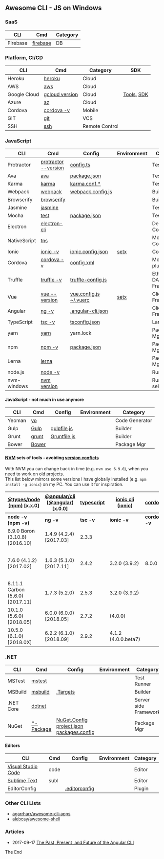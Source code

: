 ## Awesome CLI - JS on Windows

### SaaS

|CLI|Cmd|Category|
|---|---|---|
|Firebase|[firebase](https://firebase.google.com/docs/cli/)|DB|

### Platform, CI/CD

|CLI|Cmd|Category|SDK|
|---|---|---|---|
|Heroku|[heroku](https://devcenter.heroku.com/articles/heroku-cli#getting-started)|Cloud|
|AWS|[aws](http://docs.aws.amazon.com/cli/latest/reference/)|Cloud|
|Google Cloud|[gcloud version](https://cloud.google.com/shell/docs/quickstart)|Cloud|[Tools](https://cloud.google.com/products/tools/), [SDK](https://cloud.google.com/sdk/docs/quickstart-windows)|
|Azure|[az](https://docs.microsoft.com/en-us/cli/azure/get-started-with-azure-cli?view=azure-cli-latest)|Cloud|
|Cordova|[cordova -v](https://cordova.apache.org/docs/en/latest/reference/cordova-cli/#cordova-build-command)|Mobile|
|GIT|[git](https://git-scm.com/docs)|VCS|
|SSH|[ssh](https://www.ssh.com/ssh/command)|Remote Control|

### JavaScript

|CLI|Cmd|Config|Environment|Category|
|---|---|---|---|---|
|Protractor|[protractor --version](http://www.protractortest.org/#/)|[config.ts](http://www.protractortest.org/#/api-overview#config-file)||Test Runner|
|Ava|[ava](https://github.com/avajs/ava#cli)|[package.json](https://github.com/avajs/ava#configuration)||Test Runner|
|Karma|[karma](https://karma-runner.github.io/1.0/intro/installation.html)|[karma.conf.*](https://karma-runner.github.io/1.0/config/configuration-file.html)||Test Runner|
|Webpack|[webpack](https://webpack.js.org/api/cli/)|[webpack.config.js](https://webpack.js.org/configuration/#options)||Builder|
|Browserify|[browserify](https://github.com/browserify/browserify#usage)|||Builder|
|Jasmine|[jasmine](https://jasmine.github.io/setup/nodejs.html)|||Test Spec|
|Mocha|[test](http://mochajs.org/#getting-started)|[package.json](http://mochajs.org/#getting-started)||Test Spec|
|Electron|[electron-cli](https://www.npmjs.com/package/electron-cli)|||Desktop Components|
|NativeScript|[tns](https://github.com/NativeScript/nativescript-cli#quick-start)|||Mobile Components|
|Ionic|[ionic -v](https://ionicframework.com/docs/cli/commands.html)|[ionic.config.json](https://ionicframework.com/docs/cli/configuring.html#config-files)|[setx](https://ionicframework.com/docs/cli/configuring.html#environment-variables)|Components|
|Cordova|[cordova -v](https://cordova.apache.org/docs/en/latest/reference/cordova-cli/index.html)|[config.xml](https://cordova.apache.org/docs/en/latest/config_ref/index.html)||Mobile plugins|
|Truffle|[truffle -v](https://truffleframework.com/docs/truffle/reference/truffle-commands)|[truffle-config.js](https://truffleframework.com/docs/truffle/reference/configuration)||Ethereum DApp Framework|
|Vue|[vue --version](https://github.com/vuejs/vue-cli/blob/dev/docs/cli.md#usage)|[vue.config.js](https://github.com/vuejs/vue-cli/blob/dev/docs/cli-service.md#using-the-binary) [~/.vuerc](https://github.com/vuejs/vue-cli/blob/dev/docs/cli.md#presets)|[setx](https://github.com/vuejs/vue-cli/blob/dev/docs/env.md#environment-variables-and-modes)|Client side Framework|
|Angular|[ng -v](https://github.com/angular/angular-cli/wiki#additional-commands)|[.angular-cli.json](https://github.com/angular/angular-cli/wiki/angular-cli)||Client side Framework|
|TypeScript|[tsc -v](https://www.typescriptlang.org/docs/handbook/typescript-in-5-minutes.html)|[tsconfig.json](https://www.typescriptlang.org/docs/handbook/tsconfig-json.html)||Language|
|yarn|[yarn](https://yarnpkg.com/en/docs/cli/)|yarn.lock||Package Mgr|
|npm|[npm -v](https://docs.npmjs.com/cli/npm)|[package.json](https://docs.npmjs.com/files/package.json)||Package Mgr|
|Lerna|[lerna](https://lernajs.io/)|||Package Mgr|
|node.js|[node -v](https://nodejs.org/api/cli.html)|||Runtime|
|nvm-windows|[nvm version](https://github.com/coreybutler/nvm-windows#usage)|||Runtime selector|

#### JavaScript - not much in use anymore

|CLI|Cmd|Config|Environment|Category|
|---|---|---|---|---|
|Yeoman|[yo](http://yeoman.io/learning/)|||Code Generator|
|Gulp|[Gulp](https://github.com/gulpjs/gulp/blob/master/docs/CLI.md)|[gulpfile.js](https://github.com/gulpjs/gulp/blob/master/docs/recipes/run-grunt-tasks-from-gulp.md)||Builder|
|Grunt|[grunt](https://gruntjs.com/using-the-cli)|[Gruntfile.js](https://gruntjs.com/sample-gruntfile)||Builder|
|Bower|[Bower](https://bower.io/#getting-started)|||Package Mgr|

#### [NVM](https://rasor.github.io/using-nvm-for-windows-and-yarn.html) sets of tools - avoiding [version conficts](https://github.com/rasor/awesome-tables/blob/master/awesome-angular-tables.md#compiler-ranges)

With NVM you can change back in time (e.g. `nvm use 6.9.0`), when you need to work on old projects.  
This list below mirrors some versions I have globally installed (e.g. `npm install -g ionic`) on my PC. You can use it for inspiration.  

|[@types/node (npm)](https://nodejs.org/en/download/releases) [x.x.0]|[@angular/cli](https://github.com/angular/angular-cli/releases)  ([@angular](https://github.com/angular/angular/releases)) [x.0.0]|[typescript](https://github.com/Microsoft/TypeScript/releases)|[ionic cli](https://www.npmjs.com/package/ionic) ([ionic](https://www.npmjs.com/package/ionic-angular))|[cordova](https://www.npmjs.com/package/cordova)|[vue-cli](https://github.com/vuejs/vue-cli/tags) ([vue](https://github.com/vuejs/vue/tags)) [x.x.0]|Other cli's|Comments|
|---|---|---|---|---|---|---|---|
|**node -v (npm -v)**|**ng -v**|**tsc -v**|**ionic -v**|**cordova -v**|**[vue --version](https://github.com/vuejs/vue-cli/tree/master)**|||
|6.9.0 Boron (3.10.8) [2016.10]|1.4.9 (4.2.4) [2017.03]|2.3.3|||||
|7.6.0 (4.1.2) [2017.02]|1.6.3 (5.1.0) [2017.11]|2.4.2|3.2.0 (3.9.2)|8.0.0|2.9.0 [2017.10]||v.7.6.0 on windows works with sass transpiler|
|8.11.1 Carbon (5.6.0) [2017.11]|1.7.3 (5.2.0)|2.5.3|3.2.0 (3.9.2)||2.9.3 (2.5.16) [2018.02]|||
|10.1.0 (5.6.0) [2018.05]|6.0.0 (6.0.0) [2018.05]|2.7.2|(4.0.0)||3.0.0|||
|10.5.0 (6.1.0) [2018.0X]|6.2.2 (6.1.0) [2018.09]|2.9.2|4.1.2 (4.0.0.beta7)|||truffle v5.0.1||

### .NET

|CLI|Cmd|Config|Environment|Category|
|---|---|---|---|---|
|MSTest|[mstest](https://msdn.microsoft.com/en-us/library/ms182489.aspx)|||Test Runner|
|MSBuild|[msbuild](https://docs.microsoft.com/en-us/visualstudio/msbuild/msbuild-command-line-reference)|[.Targets](https://docs.microsoft.com/en-us/visualstudio/msbuild/msbuild-dot-targets-files)||Builder|
|.NET Core|[dotnet](https://docs.microsoft.com/en-us/dotnet/core/tools/?tabs=netcore2x)|||Server side Framework|
|NuGet|[*-Package](https://docs.microsoft.com/en-us/nuget/tools/powershell-reference)|[NuGet.Config](https://docs.microsoft.com/en-us/nuget/schema/nuget-config-file) [project.json](https://docs.microsoft.com/en-us/nuget/schema/project-json) [packages.config](https://docs.microsoft.com/en-us/nuget/schema/packages-config)||Package Mgr|

#### Editors

|CLI|Cmd|Config|Environment|Category|
|---|---|---|---|---|
|[Visual Studio Code](https://code.visualstudio.com/)|code|||Editor|
|[Sublime Text](https://www.sublimetext.com/)|subl|||Editor|
|EditorConfig||[.editorconfig](http://editorconfig.org/#example-file)||Plugin|

### Other CLI Lists

* [agarrharr/awesome-cli-apps](https://github.com/agarrharr/awesome-cli-apps)
* [alebcay/awesome-shell](https://github.com/alebcay/awesome-shell)

### Articles

* 2017-09-17 [The Past, Present, and Future of the Angular CLI](https://blog.angular.io/the-past-present-and-future-of-the-angular-cli-13cf55e455f8)

The End
